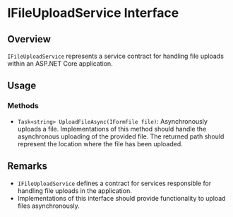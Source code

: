 # IFileUploadService Interface

## Overview
`IFileUploadService` represents a service contract for handling file uploads within an ASP.NET Core application.

## Usage
### Methods
- `Task<string> UploadFileAsync(IFormFile file)`: Asynchronously uploads a file. Implementations of this method should handle the asynchronous uploading of the provided file. The returned path should represent the location where the file has been uploaded.

## Remarks
- `IFileUploadService` defines a contract for services responsible for handling file uploads in the application.
- Implementations of this interface should provide functionality to upload files asynchronously.

